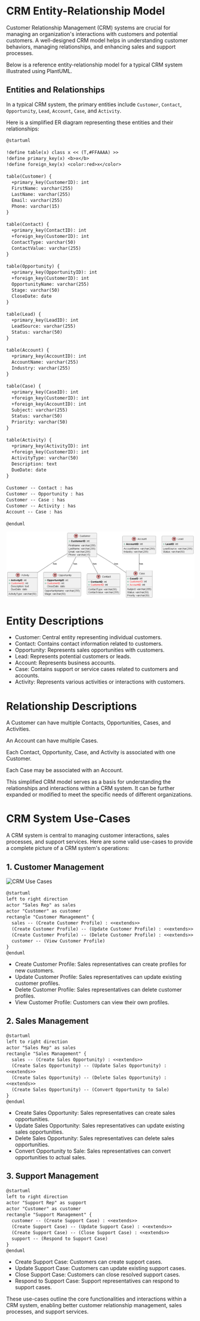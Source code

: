 # CRM Entity-Relationship Model

Customer Relationship Management (CRM) systems are crucial for managing an 
organization's interactions with customers and potential customers.
A well-designed CRM model helps in understanding customer behaviors,
managing relationships, and enhancing sales and support processes.

Below is a reference entity-relationship model for a typical CRM system illustrated using PlantUML.

## Entities and Relationships

In a typical CRM system, the primary entities include 
`Customer`, `Contact`, `Opportunity`, `Lead`, `Account`, `Case`, and `Activity`.

Here is a simplified ER diagram representing these entities and their relationships:

```plantuml
@startuml

!define table(x) class x << (T,#FFAAAA) >>
!define primary_key(x) <b>x</b>
!define foreign_key(x) <color:red>x</color>

table(Customer) {
  +primary_key(CustomerID): int
  FirstName: varchar(255)
  LastName: varchar(255)
  Email: varchar(255)
  Phone: varchar(15)
}

table(Contact) {
  +primary_key(ContactID): int
  +foreign_key(CustomerID): int
  ContactType: varchar(50)
  ContactValue: varchar(255)
}

table(Opportunity) {
  +primary_key(OpportunityID): int
  +foreign_key(CustomerID): int
  OpportunityName: varchar(255)
  Stage: varchar(50)
  CloseDate: date
}

table(Lead) {
  +primary_key(LeadID): int
  LeadSource: varchar(255)
  Status: varchar(50)
}

table(Account) {
  +primary_key(AccountID): int
  AccountName: varchar(255)
  Industry: varchar(255)
}

table(Case) {
  +primary_key(CaseID): int
  +foreign_key(CustomerID): int
  +foreign_key(AccountID): int
  Subject: varchar(255)
  Status: varchar(50)
  Priority: varchar(50)
}

table(Activity) {
  +primary_key(ActivityID): int
  +foreign_key(CustomerID): int
  ActivityType: varchar(50)
  Description: text
  DueDate: date
}

Customer -- Contact : has
Customer -- Opportunity : has
Customer -- Case : has
Customer -- Activity : has
Account -- Case : has

@enduml
```
![CRM](images/crm.png)

# Entity Descriptions
- Customer: Central entity representing individual customers.
- Contact: Contains contact information related to customers.
- Opportunity: Represents sales opportunities with customers.
- Lead: Represents potential customers or leads.
- Account: Represents business accounts.
- Case: Contains support or service cases related to customers and accounts.
- Activity: Represents various activities or interactions with customers.

# Relationship Descriptions
A Customer can have multiple Contacts, Opportunities, Cases, and Activities.

An Account can have multiple Cases.

Each Contact, Opportunity, Case, and Activity is associated with one Customer.

Each Case may be associated with an Account.

This simplified CRM model serves as a basis for understanding the relationships and interactions within a CRM system. It can be further expanded or modified to meet the specific needs of different organizations.

# CRM System Use-Cases

A CRM system is central to managing customer interactions, sales processes, and support services. Here are some valid use-cases to provide a complete picture of a CRM system's operations:

## 1. Customer Management

![CRM Use Cases](images/crm-se-cases.png)

```plantuml
@startuml
left to right direction
actor "Sales Rep" as sales
actor "Customer" as customer
rectangle "Customer Management" {
  sales -- (Create Customer Profile) : <<extends>>
  (Create Customer Profile) -- (Update Customer Profile) : <<extends>>
  (Create Customer Profile) -- (Delete Customer Profile) : <<extends>>
  customer -- (View Customer Profile)
}
@enduml
```

- Create Customer Profile: Sales representatives can create profiles for new customers.
- Update Customer Profile: Sales representatives can update existing customer profiles.
- Delete Customer Profile: Sales representatives can delete customer profiles.
- View Customer Profile: Customers can view their own profiles.

## 2. Sales Management

```plantuml
@startuml
left to right direction
actor "Sales Rep" as sales
rectangle "Sales Management" {
  sales -- (Create Sales Opportunity) : <<extends>>
  (Create Sales Opportunity) -- (Update Sales Opportunity) : <<extends>>
  (Create Sales Opportunity) -- (Delete Sales Opportunity) : <<extends>>
  (Create Sales Opportunity) -- (Convert Opportunity to Sale)
}
@enduml
```

- Create Sales Opportunity: Sales representatives can create sales opportunities.
- Update Sales Opportunity: Sales representatives can update existing sales opportunities.
- Delete Sales Opportunity: Sales representatives can delete sales opportunities.
- Convert Opportunity to Sale: Sales representatives can convert opportunities to actual sales.

## 3. Support Management

```plantuml
@startuml
left to right direction
actor "Support Rep" as support
actor "Customer" as customer
rectangle "Support Management" {
  customer -- (Create Support Case) : <<extends>>
  (Create Support Case) -- (Update Support Case) : <<extends>>
  (Create Support Case) -- (Close Support Case) : <<extends>>
  support -- (Respond to Support Case)
}
@enduml
```

- Create Support Case: Customers can create support cases.
- Update Support Case: Customers can update existing support cases.
- Close Support Case: Customers can close resolved support cases.
- Respond to Support Case: Support representatives can respond to support cases.

These use-cases outline the core functionalities and interactions within a CRM system, enabling better customer relationship management, sales processes, and support services.
